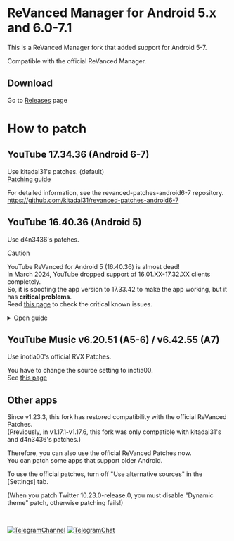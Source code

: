 # ReVanced Manager for Android 5.x and 6.0-7.1
This is a ReVanced Manager fork that added support for Android 5-7.

Compatible with the official ReVanced Manager.

## Download
Go to [Releases](https://github.com/kitadai31/revanced-manager-android5-7/releases) page

# How to patch

## YouTube 17.34.36 (Android 6-7)
Use kitadai31's patches. (default)  
[Patching guide](https://github.com/kitadai31/revanced-patches-android6-7/wiki/How-to-build)

For detailed information, see the revanced-patches-android6-7 repository.  
https://github.com/kitadai31/revanced-patches-android6-7

## YouTube 16.40.36 (Android 5)
Use d4n3436's patches.

> [!CAUTION]
> YouTube ReVanced for Android 5 (16.40.36) is almost dead!  
> In March 2024, YouTube dropped support of 16.01.XX-17.32.XX clients completely.  
> So, it is spoofing the app version to 17.33.42 to make the app working, but it has **critical problems**.  
> Read [this page](https://github.com/d4n3436/revanced-patches-android5/releases/tag/v2.161.4) to check the critical known issues.

<details>

<summary>Open guide</summary>

1. Download YouTube 16.40.36 APK from APKMirror. (Just download. DO NOT install it.)  
   https://www.apkmirror.com/apk/google-inc/youtube/youtube-16-40-36-release/youtube-16-40-36-android-apk-download/
2. Download ReVanced Manager **v1.17.6** (v1.23.3+ is not compatible with d4n3436's patches!)
3. Open [Settings] > [Sources]
4. Change three items

| Setting | value |
| --- | --- |
| Patches organization | d4n3436 |
| Patches source | revanced-patches-android5 |
| Integrations organization | d4n3436 |
| Integrations source | *(no change)* |

<img src="https://github.com/kitadai31/revanced-manager-android6-7/assets/90122968/15721086-7ec7-4158-a1ca-60a15ce74d86" width="240"><br>

5. Restart Manager (important)
6. Open [Patcher] > [Select an application]
7. Tap [Storage] button and choose the APK which you downloaded in step 1.
8. Tap [Patch] button.

After patching is complete, I recommend saving the patched APK from [💾] button.

</details>

## YouTube Music v6.20.51 (A5-6) / v6.42.55 (A7)
Use inotia00's official RVX Patches.

You have to change the source setting to inotia00.  
See [this page](https://github.com/kitadai31/revanced-patches-android6-7/wiki/About-YouTube-Music#method-1-use-revanced-manger-for-android-5-7)

## Other apps
Since v1.23.3, this fork has restored compatibility with the official ReVanced Patches.  
(Previously, in v1.17.1-v1.17.6, this fork was only compatible with kitadai31's and d4n3436's patches.)

Therefore, you can also use the official ReVanced Patches now.  
You can patch some apps that support older Android.

To use the official patches, turn off "Use alternative sources" in the [Settings] tab.

(When you patch Twitter 10.23.0-release.0, you must disable "Dynamic theme" patch, otherwise patching fails!)

&nbsp;

[![TelegramChannel](https://img.shields.io/badge/Telegram_news_channel-2CA5E0?style=for-the-badge&logo=Telegram&logoColor=white)](https://t.me/rvx_for_a6_7)
[![TelegramChat](https://img.shields.io/badge/Telegram_chat_group-2CA5E0?style=for-the-badge&logo=Telegram&logoColor=white)](https://t.me/rvx_for_a6_7_chat)
